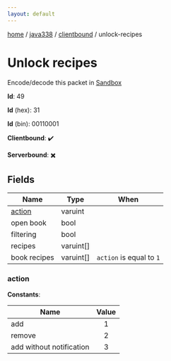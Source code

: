 ```yaml
---
layout: default
---
```


[home](/)  /  [java338](/protocol/java338)  /  [clientbound](/protocol/java338/clientbound)  /  unlock-recipes

# Unlock recipes

Encode/decode this packet in [Sandbox](../../../sandbox/java338#Clientbound.UnlockRecipes)

**Id**: 49

**Id** (hex): 31

**Id** (bin): 00110001

**Clientbound**: ✔️

**Serverbound**: ✖️

## Fields

Name | Type | When
---|---|:---:
[action](#action) | varuint | 
open book | bool | 
filtering | bool | 
recipes | varuint[] | 
book recipes | varuint[] | <code>action</code> is equal to <code>1 |  | action</code> is equal to <code>3</code>

### action

**Constants**:

Name | Value
---|:---:
add | 1
remove | 2
add without notification | 3
